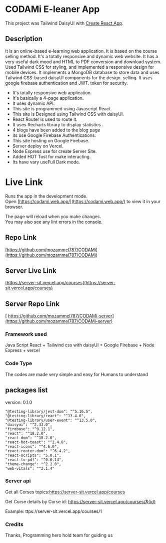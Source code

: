 # CODAMi E-leaner App

This project was Tailwind DaisyUI with [Create React App](https://github.com/facebook/create-react-app).

## Description

It is an online-based e-learning web application. It is based on the course selling method. It's a totally responsive and dynamic web website. It has a very useful dark mood and HTML to PDF conversion and download system. Used Tailwind CSS for styling, and implemented a responsive design for mobile devices. It implements a MongoDB database to store data and uses Tailwind CSS-based daisyUI components for the design. selling. It uses google firebase authentication and JWT. token for security.

* It's totally responsive web application.
* It's basically a 4-page application.
* It uses dynamic API.
* This site is programmed using Javascript React.
* This site is Designed using Tailwind CSS with daisyUI.
* React Router is used to route it.
* It uses Recharts library to display statistics .
* 4 blogs have been added to the blog page
* its use Google Firebase Authentications.
* This site hosting on Google Firebase.
* Server deploy on Vercel.
* Node Express use for create Server Site.
* Added HOT Tost for make interacting.
* Its have vary useFull Dark mode.

# Live Link

Runs the app in the development mode.\
Open [https://codami.web.app/](https://codami.web.app/) to view it in your browser.

The page will reload when you make changes.\
You may also see any lint errors in the console.

## Repo Link

[https://github.com/mozammel787/CODAMi](https://github.com/mozammel787/CODAMi)

## Server Live Link

[https://server-sit.vercel.app/courses](https://server-sit.vercel.app/courses)

## Server Repo Link

[ https://github.com/mozammel787/CODAMi-server](https://github.com/mozammel787/CODAMi-server)

### Framework used

Java Script React + Tailwind css with daisyUI + Google Firebase + Node Express + vercel

### Code Type

The codes are made very simple and easy for Humans to understand

## packages list

version: 0.1.0

    "@testing-library/jest-dom": "^5.16.5",
    "@testing-library/react": "^13.4.0",
    "@testing-library/user-event": "^13.5.0",
    "daisyui": "^2.33.0",
    "firebase": "^9.12.1",
    "react": "^18.2.0",
    "react-dom": "^18.2.0",
    "react-hot-toast": "^2.4.0",
    "react-icons": "^4.6.0",
    "react-router-dom": "^6.4.2",
    "react-scripts": "5.0.1",
    "react-to-pdf": "^0.0.14",
    "theme-change": "^2.2.0",
    "web-vitals": "^2.1.4"

### Server api

Get all Corses topics:https://server-sit.vercel.app/courses

Get Corse details by Corse id: https://server-sit.vercel.app/courses/${id}

Example: ttps://server-sit.vercel.app/courses/1

### Credits

Thanks, Programming hero hold team for guiding us
